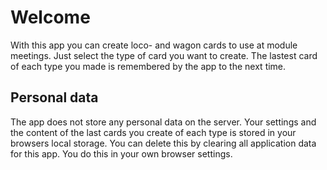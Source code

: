 ﻿# Welcome
With this app you can create loco- and wagon cards to use at module meetings. 
Just select the type of card you want to create. 
The lastest card of each type you made is remembered by the app to the next time.

## Personal data
The app does not store any personal data on the server. 
Your settings and the content of the last cards you create of each type 
is stored in your browsers local storage.
You can delete this by clearing all application data for this app.
You do this in your own browser settings. 

